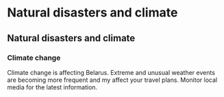 # Natural disasters and climate

## Natural disasters and climate

### Climate change

Climate change is affecting Belarus. Extreme and unusual weather events are becoming more frequent and my affect your travel plans. Monitor local media for the latest information.
